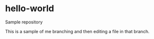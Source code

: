 # hello-world
Sample repository


This is a sample of me branching and then editing a file in that branch.
